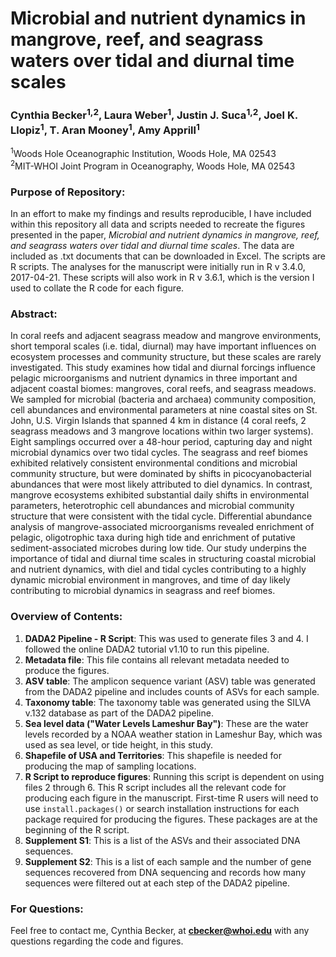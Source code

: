 # Microbial and nutrient dynamics in mangrove, reef, and seagrass waters over tidal and diurnal time scales

### Cynthia Becker<sup>1,2</sup>, Laura Weber<sup>1</sup>, Justin J. Suca<sup>1,2</sup>, Joel K. Llopiz<sup>1</sup>, T. Aran Mooney<sup>1</sup>, Amy Apprill<sup>1</sup>

<sup>1</sup>Woods Hole Oceanographic Institution, Woods Hole, MA 02543     
<sup>2</sup>MIT-WHOI Joint Program in Oceanography, Woods Hole, MA 02543

### Purpose of Repository: 
In an effort to make my findings and results reproducible, I have included within this repository all data and scripts needed to recreate the figures presented in the paper, _Microbial and nutrient dynamics in mangrove, reef, and seagrass waters over tidal and diurnal time scales_. The data are included as .txt documents that can be downloaded in Excel. The scripts are R scripts. The analyses for the manuscript were initially run in R v 3.4.0, 2017-04-21. These scripts will also work in R v 3.6.1, which is the version I used to collate the R code for each figure.

### Abstract: 
In coral reefs and adjacent seagrass meadow and mangrove environments, short temporal scales (i.e. tidal, diurnal) may have important influences on ecosystem processes and community structure, but these scales are rarely investigated. This study examines how tidal and diurnal forcings influence pelagic microorganisms and nutrient dynamics in three important and adjacent coastal biomes: mangroves, coral reefs, and seagrass meadows. We sampled for microbial (bacteria and archaea) community composition, cell abundances and environmental parameters at nine coastal sites on St. John, U.S. Virgin Islands that spanned 4 km in distance (4 coral reefs, 2 seagrass meadows and 3 mangrove locations within two larger systems). Eight samplings occurred over a 48-hour period, capturing day and night microbial dynamics over two tidal cycles. The seagrass and reef biomes exhibited relatively consistent environmental conditions and microbial community structure, but were dominated by shifts in picocyanobacterial abundances that were most likely attributed to diel dynamics. In contrast, mangrove ecosystems exhibited substantial daily shifts in environmental parameters, heterotrophic cell abundances and microbial community structure that were consistent with the tidal cycle. Differential abundance analysis of mangrove-associated microorganisms revealed enrichment of pelagic, oligotrophic taxa during high tide and enrichment of putative sediment-associated microbes during low tide. Our study underpins the importance of tidal and diurnal time scales in structuring coastal microbial and nutrient dynamics, with diel and tidal cycles contributing to a highly dynamic microbial environment in mangroves, and time of day likely contributing to microbial dynamics in seagrass and reef biomes. 

### Overview of Contents:
1. **DADA2 Pipeline - R Script**: This was used to generate files 3 and 4. I followed the online DADA2 tutorial v1.10 to  run this pipeline. 
2. **Metadata file**: This file contains all relevant metadata needed to produce the figures.
3. **ASV table**: The amplicon sequence variant (ASV) table was generated from the DADA2 pipeline and includes counts of ASVs for each sample. 
4. **Taxonomy table**: The taxonomy table was generated using the SILVA v.132 database as part of the DADA2 pipeline.
5. **Sea level data ("Water Levels Lameshur Bay")**: These are the water levels recorded by a NOAA weather station in Lameshur Bay, which was used as sea level, or tide height, in this study.
6. **Shapefile of USA and Territories**: This shapefile is needed for producing the map of sampling locations.
7. **R Script to reproduce figures**: Running this script is dependent on using files 2 through 6. This R script includes all the relevant code for producing each figure in the manuscript. First-time R users will need to use `install.packages()` or search installation instructions for each package required for producing the figures. These packages are at the beginning of the R script.
8. **Supplement S1**: This is a list of the ASVs and their associated DNA sequences. 
9. **Supplement S2**: This is a list of each sample and the number of gene sequences recovered from DNA sequencing and records how many sequences were filtered out at each step of the DADA2 pipeline. 

### For Questions:
Feel free to contact me, Cynthia Becker, at **cbecker@whoi.edu** with any questions regarding the code and figures. 
